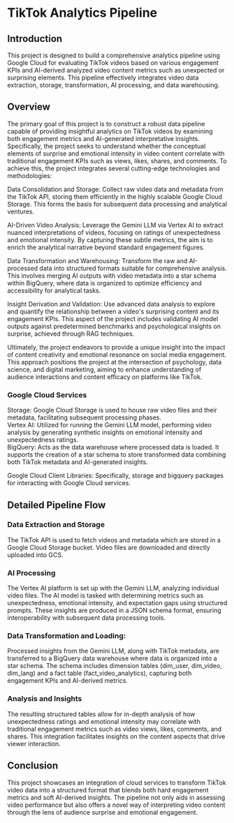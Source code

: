 # TikTok Analytics Pipeline

## Introduction

This project is designed to build a comprehensive analytics pipeline using Google Cloud for evaluating TikTok videos based on various engagement KPIs and AI-derived analyzed video content metrics such as unexpected or surprising elements. This pipeline effectively integrates video data extraction, storage, transformation, AI processing, and data warehousing.

## Overview

The primary goal of this project is to construct a robust data pipeline capable of providing insightful analytics on TikTok videos by examining both engagement metrics and AI-generated interpretative insights. Specifically, the project seeks to understand whether the conceptual elements of surprise and emotional intensity in video content correlate with traditional engagement KPIs such as views, likes, shares, and comments. To achieve this, the project integrates several cutting-edge technologies and methodologies:

Data Consolidation and Storage: Collect raw video data and metadata from the TikTok API, storing them efficiently in the highly scalable Google Cloud Storage. This forms the basis for subsequent data processing and analytical ventures.

AI-Driven Video Analysis: Leverage the Gemini LLM via Vertex AI to extract nuanced interpretations of videos, focusing on ratings of unexpectedness and emotional intensity. By capturing these subtle metrics, the aim is to enrich the analytical narrative beyond standard engagement figures.

Data Transformation and Warehousing: Transform the raw and AI-processed data into structured formats suitable for comprehensive analysis. This involves merging AI outputs with video metadata into a star schema within BigQuery, where data is organized to optimize efficiency and accessibility for analytical tasks.

Insight Derivation and Validation: Use advanced data analysis to explore and quantify the relationship between a video's surprising content and its engagement KPIs. This aspect of the project includes validating AI model outputs against predetermined benchmarks and psychological insights on surprise, achieved through RAG techniques.

Ultimately, the project endeavors to provide a unique insight into the impact of content creativity and emotional resonance on social media engagement. This approach positions the project at the intersection of psychology, data science, and digital marketing, aiming to enhance understanding of audience interactions and content efficacy on platforms like TikTok.


### Google Cloud Services   
Storage: Google Cloud Storage is used to house raw video files and their metadata, facilitating subsequent processing phases.   
Vertex AI: Utilized for running the Gemini LLM model, performing video analysis by generating synthetic insights on emotional intensity and unexpectedness ratings.   
BigQuery: Acts as the data warehouse where processed data is loaded. It supports the creation of a star schema to store transformed data combining both TikTok metadata and AI-generated insights.   

Google Cloud Client Libraries: Specifically, storage and bigquery packages for interacting with Google Cloud services.

## Detailed Pipeline Flow

### Data Extraction and Storage 
The TikTok API is used to fetch videos and metadata which are stored in a Google Cloud Storage bucket. Video files are downloaded and directly uploaded into GCS.

### AI Processing 
The Vertex AI platform is set up with the Gemini LLM, analyzing individual video files. The AI model is tasked with determining metrics such as unexpectedness, emotional intensity, and expectation gaps using structured prompts. These insights are produced in a JSON schema format, ensuring interoperability with subsequent data processing tools.

### Data Transformation and Loading:   
Processed insights from the Gemini LLM, along with TikTok metadata, are transferred to a BigQuery data warehouse where data is organized into a star schema. The schema includes dimension tables (dim_user, dim_video, dim_lang) and a fact table (fact_video_analytics), capturing both engagement KPIs and AI-derived metrics.

### Analysis and Insights   
The resulting structured tables allow for in-depth analysis of how unexpectedness ratings and emotional intensity may correlate with traditional engagement metrics such as video views, likes, comments, and shares. This integration facilitates insights on the content aspects that drive viewer interaction.

## Conclusion
This project showcases an integration of cloud services to transform TikTok video data into a structured format that blends both hard engagement metrics and soft AI-derived insights. The pipeline not only aids in assessing video performance but also offers a novel way of interpreting video content through the lens of audience surprise and emotional engagement.
